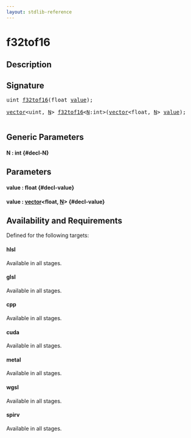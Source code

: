 ```yaml
---
layout: stdlib-reference
---
```


# f32tof16

## Description





## Signature 

<pre>
<span class="code_keyword">uint</span> <a href="/stdlib-reference/global-decls/f32tof16">f32tof16</a>(<span class="code_keyword">float</span> <a href="/stdlib-reference/global-decls/f32tof16#decl-value" class="code_param">value</a>);

<a href="/stdlib-reference/types/vector/index" class="code_type">vector</a>&lt;<span class="code_keyword">uint</span>, <a href="/stdlib-reference/global-decls/f32tof16#decl-N" class="code_var">N</a>&gt; <a href="/stdlib-reference/global-decls/f32tof16">f32tof16</a>&lt;<a href="/stdlib-reference/global-decls/f32tof16#decl-N" class="code_var">N</a>:<span class="code_keyword">int</span>&gt;(<a href="/stdlib-reference/types/vector/index" class="code_type">vector</a>&lt;<span class="code_keyword">float</span>, <a href="/stdlib-reference/global-decls/f32tof16#decl-N" class="code_var">N</a>&gt; <a href="/stdlib-reference/global-decls/f32tof16#decl-value" class="code_param">value</a>);

</pre>

## Generic Parameters

#### N  : int {#decl-N}

## Parameters

#### value  : float {#decl-value}
#### value  : [vector](/stdlib-reference/types/vector/index)\<float, [N](/stdlib-reference/types/vector/index#decl-N)\> {#decl-value}

## Availability and Requirements

Defined for the following targets:

#### hlsl
Available in all stages.

#### glsl
Available in all stages.

#### cpp
Available in all stages.

#### cuda
Available in all stages.

#### metal
Available in all stages.

#### wgsl
Available in all stages.

#### spirv
Available in all stages.



